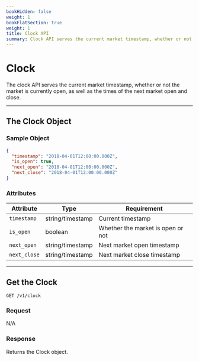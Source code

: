 ```yaml
---
bookHidden: false
weight: 1
bookFlatSection: true
weight: 1
title: Clock API
summary: Clock API serves the current market timestamp, whether or not the market is currently open, as well as the times of the next market open and close.
---
```


# Clock

The clock API serves the current market timestamp, whether or not the market is currently open, as well as the times of the next market open and close.

---

## **The Clock Object**

### Sample Object

```json
{
  "timestamp": "2018-04-01T12:00:00.000Z",
  "is_open": true,
  "next_open": "2018-04-01T12:00:00.000Z",
  "next_close": "2018-04-01T12:00:00.000Z"
}
```

### Attributes

| Attribute    | Type             | Requirement                       |
| ------------ | ---------------- | --------------------------------- |
| `timestamp`  | string/timestamp | Current timestamp                 |
| `is_open`    | boolean          | Whether the market is open or not |
| `next_open`  | string/timestamp | Next market open timestamp        |
| `next_close` | string/timestamp | Next market close timestamp       |

---

## **Get the Clock**

`GET /v1/clock`

### Request

N/A

### Response

Returns the Clock object.

&nbsp;
